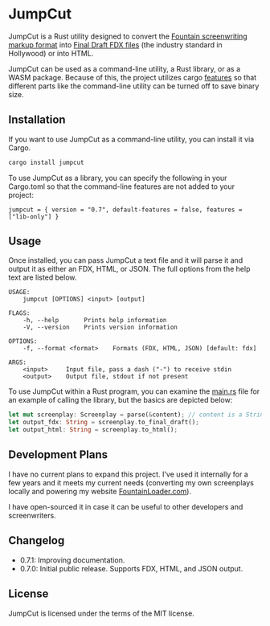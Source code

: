 # JumpCut

JumpCut is a Rust utility designed to convert the [Fountain screenwriting markup format][fountain] into [Final Draft FDX files][FDX] (the industry standard in Hollywood) or into HTML.

JumpCut can be used as a command-line utility, a Rust library, or as a WASM package. Because of this, the project utilizes cargo [features][] so that different parts like the command-line utility can be turned off to save binary size.

## Installation

If you want to use JumpCut as a command-line utility, you can install it via Cargo.

```sh
cargo install jumpcut
```

To use JumpCut as a library, you can specify the following in your Cargo.toml so that the command-line features are not added to your project:

`jumpcut = { version = "0.7", default-features = false, features = ["lib-only"] }`

## Usage

Once installed, you can pass JumpCut a text file and it will parse it and output it as either an FDX, HTML, or JSON. The full options from the help text are listed below.

```
USAGE:
    jumpcut [OPTIONS] <input> [output]

FLAGS:
    -h, --help       Prints help information
    -V, --version    Prints version information

OPTIONS:
    -f, --format <format>    Formats (FDX, HTML, JSON) [default: fdx]

ARGS:
    <input>     Input file, pass a dash ("-") to receive stdin
    <output>    Output file, stdout if not present
```

To use JumpCut within a Rust program, you can examine the [main.rs](src/bin/main.rs) file for an example of calling the library, but the basics are depicted below:

```rust
let mut screenplay: Screenplay = parse(&content); // content is a String provided by your application
let output_fdx: String = screenplay.to_final_draft();
let output_html: String = screenplay.to_html();
```

## Development Plans

I have no current plans to expand this project. I've used it internally for a few years and it meets my current needs (converting my own screenplays locally and powering my website [FountainLoader.com][]).

I have open-sourced it in case it can be useful to other developers and screenwriters.

## Changelog

- 0.7.1: Improving documentation.
- 0.7.0: Initial public release. Supports FDX, HTML, and JSON output.

## License

JumpCut is licensed under the terms of the MIT license.

[fountain]: https://fountain.io/
[FDX]: https://www.finaldraft.com/
[features]: https://doc.rust-lang.org/cargo/reference/features.html
[FountainLoader.com]: https://fountainloader.com
